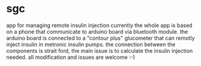 # sgc
app for managing remote insulin injection
currently the whole app is based on a phone that communicate to arduino board via bluetooth module.
the arduino board is connected to a "contour plus" glucometer that can remotly inject insulin in metronic insulin pumps.
the connection between the components is strait ford, the main issue is to calculate the insulin injection needed.
all modification and issues are welcome :-)
